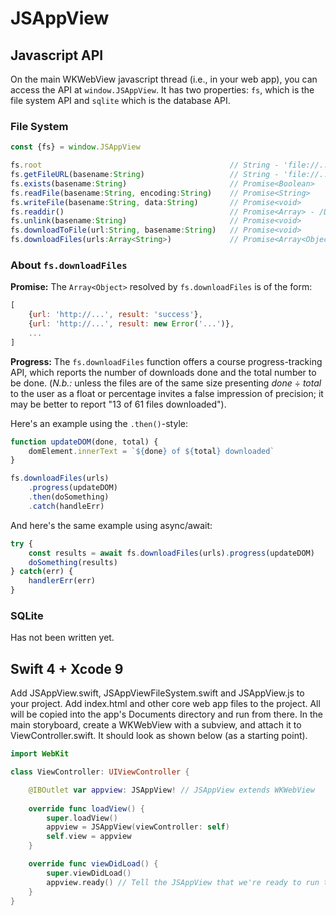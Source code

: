 # JSAppView
## Javascript API
On the main WKWebView javascript thread (i.e., in your web app), you can access the API at `window.JSAppView`. It has two properties: `fs`, which is the file system API and `sqlite` which is the database API.

### File System
```js
const {fs} = window.JSAppView

fs.root                                          // String - 'file://.../Documents
fs.getFileURL(basename:String)                   // String - 'file://.../Documents/<basename>'
fs.exists(basename:String)                       // Promise<Boolean>
fs.readFile(basename:String, encoding:String)    // Promise<String>
fs.writeFile(basename:String, data:String)       // Promise<void>
fs.readdir()                                     // Promise<Array> - /Documents contents
fs.unlink(basename:String)                       // Promise<void>
fs.downloadToFile(url:String, basename:String)   // Promise<void>
fs.downloadFiles(urls:Array<String>)             // Promise<Array<Object>> with progress API
```

### About `fs.downloadFiles`
**Promise:** The `Array<Object>` resolved by `fs.downloadFiles` is of the form:

```js
[
    {url: 'http://...', result: 'success'},
    {url: 'http://...', result: new Error('...')},
    ...
]
```

**Progress:** The `fs.downloadFiles` function offers a course progress-tracking API, which reports the number of downloads done and the total number to be done. (*N.b.:* unless the files are of the same size presenting *done* ÷ *total* to the user as a float or percentage invites a false impression of precision; it may be better to report "13 of 61 files downloaded").

Here's an example using the `.then()`-style:

```js
function updateDOM(done, total) {
    domElement.innerText = `${done} of ${total} downloaded`
}

fs.downloadFiles(urls)
    .progress(updateDOM)
    .then(doSomething)
    .catch(handleErr)
```

And here's the same example using async/await:

```js
try {
    const results = await fs.downloadFiles(urls).progress(updateDOM)
    doSomething(results)
} catch(err) {
    handlerErr(err)
}
```

### SQLite
Has not been written yet.

## Swift 4 + Xcode 9
Add JSAppView.swift, JSAppViewFileSystem.swift and JSAppView.js to your project. Add index.html and other core web app files to the project. All will be copied into the app's Documents directory and run from there. In the main storyboard, create a WKWebView with a subview, and attach it to ViewController.swift. It should look as shown below (as a starting point). 

```swift
import WebKit

class ViewController: UIViewController {

    @IBOutlet var appview: JSAppView! // JSAppView extends WKWebView
    
    override func loadView() {
        super.loadView()
        appview = JSAppView(viewController: self)
        self.view = appview
    }

    override func viewDidLoad() {
        super.viewDidLoad()
        appview.ready() // Tell the JSAppView that we're ready to run the app.
    }
}
```
